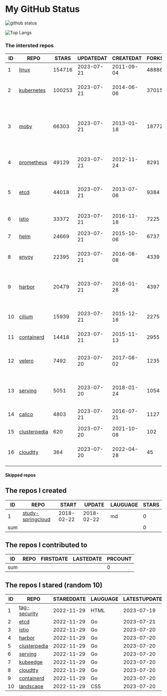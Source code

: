 # My GitHub Status

<img src="https://github-readme-stats-1.yihong0618.vercel.app/api?username=daoqingniu&show_icons=true&&&hide_title=true&count_private=true" alt="github status" />

![Top Langs](https://github-readme-stats-1.yihong0618.vercel.app/api/top-langs/?username=daoqingniu&layout=compact)

<!--START_SECTION:github_repos-->
### The intersted repos
| ID |                              REPO                               | STARS  | UPDATEDAT  | CREATEDAT  | FORKSCOUNT |                                              DESCRIPTIONS                                              |
|----|-----------------------------------------------------------------|--------|------------|------------|------------|--------------------------------------------------------------------------------------------------------|
|  1 | [linux](https://github.com/torvalds/linux)                      | 154716 | 2023-07-21 | 2011-09-04 |      48886 | Linux kernel source tree                                                                               |
|  2 | [kubernetes](https://github.com/kubernetes/kubernetes)          | 100253 | 2023-07-21 | 2014-06-06 |      37015 | Production-Grade Container Scheduling and Management                                                   |
|  3 | [moby](https://github.com/moby/moby)                            |  66303 | 2023-07-21 | 2013-01-18 |      18772 | Moby Project - a collaborative project for the container ecosystem to assemble container-based systems |
|  4 | [prometheus](https://github.com/prometheus/prometheus)          |  49129 | 2023-07-21 | 2012-11-24 |       8291 | The Prometheus monitoring system and time series database.                                             |
|  5 | [etcd](https://github.com/etcd-io/etcd)                         |  44018 | 2023-07-21 | 2013-07-06 |       9384 | Distributed reliable key-value store for the most critical data of a distributed system                |
|  6 | [istio](https://github.com/istio/istio)                         |  33372 | 2023-07-21 | 2016-11-18 |       7225 | Connect, secure, control, and observe services.                                                        |
|  7 | [helm](https://github.com/helm/helm)                            |  24669 | 2023-07-21 | 2015-10-06 |       6737 | The Kubernetes Package Manager                                                                         |
|  8 | [envoy](https://github.com/envoyproxy/envoy)                    |  22395 | 2023-07-21 | 2016-08-08 |       4339 | Cloud-native high-performance edge/middle/service proxy                                                |
|  9 | [harbor](https://github.com/goharbor/harbor)                    |  20479 | 2023-07-21 | 2016-01-28 |       4397 | An open source trusted cloud native registry project that stores, signs, and scans content.            |
| 10 | [cilium](https://github.com/cilium/cilium)                      |  15939 | 2023-07-21 | 2015-12-16 |       2275 | eBPF-based Networking, Security, and Observability                                                     |
| 11 | [containerd](https://github.com/containerd/containerd)          |  14418 | 2023-07-21 | 2015-11-13 |       2955 | An open and reliable container runtime                                                                 |
| 12 | [velero](https://github.com/vmware-tanzu/velero)                |   7492 | 2023-07-20 | 2017-08-02 |       1235 | Backup and migrate Kubernetes applications and their persistent volumes                                |
| 13 | [serving](https://github.com/knative/serving)                   |   5051 | 2023-07-20 | 2018-01-24 |       1054 | Kubernetes-based, scale-to-zero, request-driven compute                                                |
| 14 | [calico](https://github.com/projectcalico/calico)               |   4803 | 2023-07-21 | 2016-07-21 |       1127 | Cloud native networking and network security                                                           |
| 15 | [clusterpedia](https://github.com/clusterpedia-io/clusterpedia) |    620 | 2023-07-20 | 2021-10-08 |        102 | The Encyclopedia of Kubernetes clusters                                                                |
| 16 | [cloudtty](https://github.com/cloudtty/cloudtty)                |    364 | 2023-07-20 | 2022-04-28 |         45 | A Friendly Kubernetes CloudShell (Web Terminal) !                                                      |



#### Skipped repos
<!--END_SECTION:github_repos-->

<!--START_SECTION:my_github-->
## The repos I created
| ID  |                                 REPO                                 |   START    |   UPDATE   | LAUGUAGE | STARS |
|-----|----------------------------------------------------------------------|------------|------------|----------|-------|
|   1 | [study-springcloud](https://github.com/daoqingniu/study-springcloud) | 2018-02-22 | 2018-02-22 | md       |     0 |
| sum |                                                                      |            |            |          |     0 |

## The repos I contributed to
| ID  | REPO | FIRSTDATE | LASTEDATE | PRCOUNT |
|-----|------|-----------|-----------|---------|
| sum |      |           |           |       0 |

## The repos I stared (random 10)
| ID |                              REPO                               | STAREDDATE | LAUGUAGE | LATESTUPDATE |
|----|-----------------------------------------------------------------|------------|----------|--------------|
|  1 | [tag-security](https://github.com/cncf/tag-security)            | 2022-11-29 | HTML     | 2023-07-19   |
|  2 | [etcd](https://github.com/etcd-io/etcd)                         | 2022-11-29 | Go       | 2023-07-21   |
|  3 | [istio](https://github.com/istio/istio)                         | 2022-11-29 | Go       | 2023-07-20   |
|  4 | [harbor](https://github.com/goharbor/harbor)                    | 2022-11-29 | Go       | 2023-07-20   |
|  5 | [clusterpedia](https://github.com/clusterpedia-io/clusterpedia) | 2022-11-29 | Go       | 2023-07-20   |
|  6 | [serving](https://github.com/knative/serving)                   | 2022-11-29 | Go       | 2023-07-20   |
|  7 | [kubeedge](https://github.com/kubeedge/kubeedge)                | 2022-11-29 | Go       | 2023-07-20   |
|  8 | [cloudtty](https://github.com/cloudtty/cloudtty)                | 2022-11-29 | Go       | 2023-07-20   |
|  9 | [containerd](https://github.com/containerd/containerd)          | 2022-11-29 | Go       | 2023-07-20   |
| 10 | [landscape](https://github.com/cncf/landscape)                  | 2022-11-29 | CSS      | 2023-07-20   |

<!--END_SECTION:my_github-->
